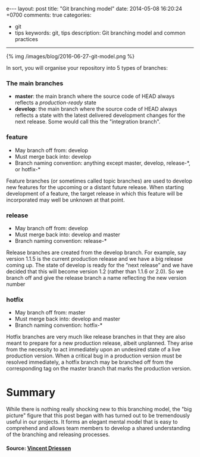 e---
layout: post
title: "Git branching model"
date: 2014-05-08 16:20:24 +0700
comments: true
categories: 
- git
- tips
keywords: git, tips
description: Git branching model and common practices
---

{% img /images/blog/2016-06-27-git-model.png %}

In sort, you will organise your repository into 5 types of branches:

### The main branches

- **master**: the main branch where the source code of HEAD always reflects a *production-ready* state
- **develop**: the main branch where the source code of HEAD always reflects a state with the latest delivered development changes for the next release. Some would call this the "integration branch".

### feature

- May branch off from: develop
- Must merge back into: develop
- Branch naming convention: anything except master, develop, release-\*, or hotfix-\*

Feature branches (or sometimes called topic branches) are used to develop new features for the upcoming or a distant future release. When starting development of a feature, the target release in which this feature will be incorporated may well be unknown at that point.

### release

- May branch off from: develop
- Must merge back into: develop and master
- Branch naming convention: release-*

Release branches are created from the develop branch. For example, say version 1.1.5 is the current production release and we have a big release coming up. The state of develop is ready for the “next release” and we have decided that this will become version 1.2 (rather than 1.1.6 or 2.0). So we branch off and give the release branch a name reflecting the new version number

### hotfix

- May branch off from: master
- Must merge back into: develop and master
- Branch naming convention: hotfix-*

Hotfix branches are very much like release branches in that they are also meant to prepare for a new production release, albeit unplanned. They arise from the necessity to act immediately upon an undesired state of a live production version. When a critical bug in a production version must be resolved immediately, a hotfix branch may be branched off from the corresponding tag on the master branch that marks the production version.

# Summary

While there is nothing really shocking new to this branching model, the "big picture" figure that this post began with has turned out to be tremendously useful in our projects. It forms an elegant mental model that is easy to comprehend and allows team members to develop a shared understanding of the branching and releasing processes.

#### Source: [Vincent Driessen](http://nvie.com/posts/a-successful-git-branching-model/)